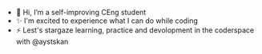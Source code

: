 - 👋 Hi, I’m a self-improving CEng student
- ✨ I'm excited to experience what I can do while coding
- ⚡ Lest's stargaze learning, practice and devolopment in the coderspace with @aystskan
